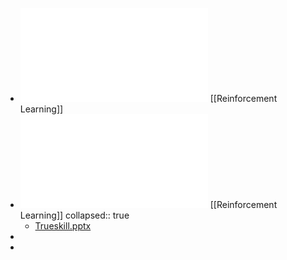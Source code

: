 - ![The Math Behind TrueSkill.pdf](../assets/The_Math_Behind_TrueSkill_1672627258401_0.pdf) [[Reinforcement Learning]]
- ![Trueskill.pdf](../assets/Trueskill_1672627263610_0.pdf) [[Reinforcement Learning]]
  collapsed:: true
	- [Trueskill.pptx](../assets/Trueskill_1672627281812_0.pptx)
-
-